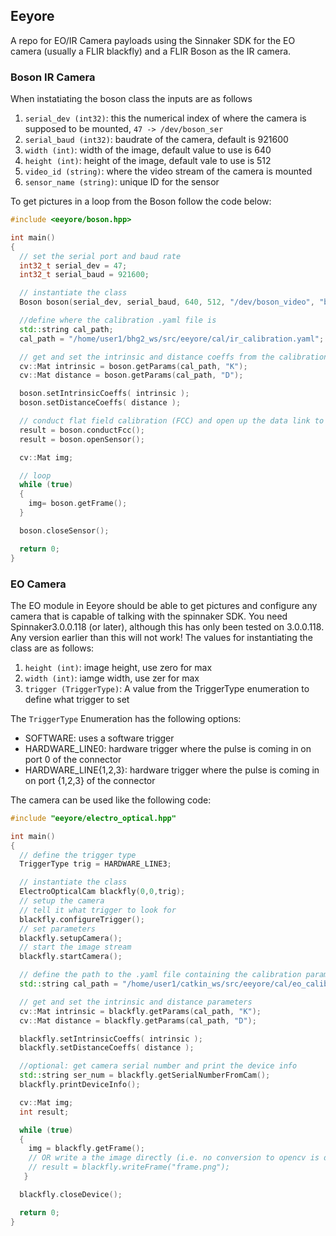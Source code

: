 ## Eeyore ##

A repo for EO/IR Camera payloads using the Sinnaker SDK for the EO camera (usually a FLIR blackfly) and a FLIR Boson as the IR camera.

### Boson IR Camera ###

When instatiating the boson class the inputs are as follows
1. `serial_dev (int32)`: this the numerical index of where the camera is supposed to be mounted,  `47 -> /dev/boson_ser` 
2. `serial_baud (int32)`: baudrate of the camera, default is 921600
3. `width (int)`: width of the image, default value to use is 640
4. `height (int)`: height of the image, default vale to use is 512
5. `video_id (string)`: where the video stream of the camera is mounted
6. `sensor_name (string)`: unique ID for the sensor

To get pictures in a loop from the Boson follow the code below:
```cpp
#include <eeyore/boson.hpp>

int main()
{
  // set the serial port and baud rate	
  int32_t serial_dev = 47;
  int32_t serial_baud = 921600;

  // instantiate the class 
  Boson boson(serial_dev, serial_baud, 640, 512, "/dev/boson_video", "boson");

  //define where the calibration .yaml file is
  std::string cal_path;
  cal_path = "/home/user1/bhg2_ws/src/eeyore/cal/ir_calibration.yaml";

  // get and set the intrinsic and distance coeffs from the calibration file
  cv::Mat intrinsic = boson.getParams(cal_path, "K");
  cv::Mat distance = boson.getParams(cal_path, "D");

  boson.setIntrinsicCoeffs( intrinsic );
  boson.setDistanceCoeffs( distance );

  // conduct flat field calibration (FCC) and open up the data link to the sensor
  result = boson.conductFcc();
  result = boson.openSensor();

  cv::Mat img;

  // loop
  while (true)
  {
    img= boson.getFrame();
  }

  boson.closeSensor();

  return 0;
}
```

### EO Camera ###
The EO module in Eeyore should be able to get pictures and configure any camera that is capable of talking with the spinnaker SDK. You need Spinnaker3.0.0.118 (or later), although this has only been tested on 3.0.0.118. Any version earlier than this will not work!
The values for instantiating the class are as follows:
1. `height (int)`: image height, use zero for max
2. `width (int)`: iamge width, use zer for max
3. `trigger (TriggerType)`: A value from the TriggerType enumeration to define what trigger to set

The `TriggerType` Enumeration has the following options:
- SOFTWARE: uses a software trigger
- HARDWARE_LINE0: hardware trigger where the pulse is coming in on port 0 of the connector
- HARDWARE_LINE{1,2,3}: hardware trigger where the pulse is coming in on port {1,2,3} of the connector

The camera can be used like the following code:
```cpp
#include "eeyore/electro_optical.hpp"

int main()
{
  // define the trigger type
  TriggerType trig = HARDWARE_LINE3;

  // instantiate the class
  ElectroOpticalCam blackfly(0,0,trig);
  // setup the camera
  // tell it what trigger to look for
  blackfly.configureTrigger();
  // set parameters
  blackfly.setupCamera();
  // start the image stream
  blackfly.startCamera();

  // define the path to the .yaml file containing the calibration parameters
  std::string cal_path = "/home/user1/catkin_ws/src/eeyore/cal/eo_calibration.yaml";

  // get and set the intrinsic and distance parameters
  cv::Mat intrinsic = blackfly.getParams(cal_path, "K");
  cv::Mat distance = blackfly.getParams(cal_path, "D");

  blackfly.setIntrinsicCoeffs( intrinsic );
  blackfly.setDistanceCoeffs( distance );

  //optional: get camera serial number and print the device info
  std::string ser_num = blackfly.getSerialNumberFromCam();
  blackfly.printDeviceInfo();

  cv::Mat img;
  int result;

  while (true)
  {
    img = blackfly.getFrame();
    // OR write a the image directly (i.e. no conversion to opencv is done)
    // result = blackfly.writeFrame("frame.png");
   }

  blackfly.closeDevice();

  return 0;
}